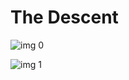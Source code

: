 # The Descent

![img 0](https://i.imgur.com/VVGpwpB.jpg)

![img 1](https://i.imgur.com/SRoArPs.jpg)


